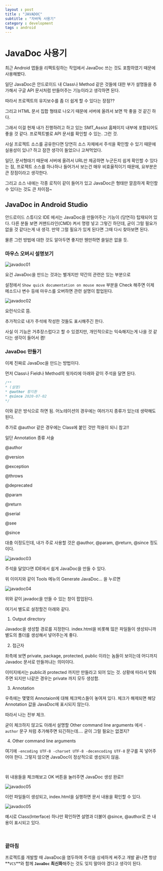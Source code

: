 ```yaml
---
layout : post
title : "JAVADOC"
subtitle : "자바독 사용기"
category : development
tags : android
---
```


# JavaDoc 사용기

최근 Android 앱들을 리팩토링하는 작업에서 JavaDoc 쓰는 것도 포함하였기 때문에 사용해봤다.

일단 JavaDoc은 안드로이드 내 Class나 Method 같은 것들에 대한 부가 설명들을 추가해서 구글 API 문서처럼 만들어주는 기능이라고 생각하면 된다.

따라서 프로젝트의 유지보수를 좀 더 쉽게 할 수 있다는 장점??



그리고 HTML 문서 집합 형태로 나오기 때문에 서버에 올려서 보면 딱 좋을 것 같긴 하다.

그래서 이걸 현재 내가 진행하려고 하고 있는 SMT_Assist 홈페이지 내부에 포함되어도 좋을 것 같다. 프로젝트별로 API 문서를 확인할 수 있는. 그런 것.

사실 프로젝트 소스를 공유한다면 당연히 소스 자체에서 주석을 확인할 수 있기 때문에 실용성이 있나? 하고 잠깐 생각이 들었으나 고쳐먹었다.

일단, 문서형태기 때문에 서버에 올려서 URL만 제공하면 누군든지 쉽게 확인할 수 있다는 점, 프로젝트 소스를 하나하나 들어가서 보는건 매우 비효율적이기 때문에, 요부분은 큰 장점이라고 생각한다.

그리고 소스 내에는 각종 로직이 같이 들어가 있고 JavaDoc은 형태만 깔끔하게 확인할 수 있다는 것도 큰 차이점~



## JavaDoc in Android Studio

안드로이드 스튜디오 IDE 에서는 JavaDoc을 만들어주는 기능이 (당연히) 탑재되어 있다. 다른 분들 보면 커맨드라인(CMD) 켜서 명령 넣고 그렇긴 하던데, 굳이 그럴 필요가 없을 것 같다는게 내 생각. 만약 그럴 필요가 있게 된다면 그때 다시 찾아보면 된다.

물론 그런 방법에 대한 것도 알아두면 좋지만 웬만하면 쓸일은 없을 듯.



### 마우스 오버시 설명보기

![javadoc01](..\..\..\assets\img\2020-07-02\javadoc01.png)

요건 JavaDoc을 만드는 것과는 별개지만 약간의 관련은 있는 부분으로

설정에서 `Show quick documentation on mouse move` 부분을 Check 해주면 이제 메소드나 변수 등에 마우스를 오버하면 관련 설명이 팝업된다.



![javadoc02](\assets\img\2020-07-02\javadoc02.png)

요런식으로 뜸.

추가적으로 내가 주석에 작성한 것들도 표시해주긴 한다.



사실 이 기능은 거추장스럽다고 할 수 있겠지만, 개인적으로는 익숙해지는게 나을 것 같다는 생각이 들어서 켬!



### JavaDoc 만들기

이제 진짜로 JavaDoc을 만드는 방법이다.

먼저 Class나 Field나 Method의 윗자리에 아래와 같이 주석을 달면 된다.

```java
/**
* (설명)
* @author 황지환
* @since 2020-07-02
*/
```



이와 같은 방식으로 하면 됨. 어노테이션의 경우에는 여러가지 종류가 있는데 생략해도 된다.

추가로 @author 같은 경우에는 Class에 붙인 것만 적용이 되니 참고!!



일단 Annotation 종류 서술

@author

@version

@exception 

@throws

@deprecated

@param

@return

@serial

@see

@since



대충 이정도인데, 내가 주로 사용할 것은 @author, @param, @return, @since 정도이다.



![javadoc03](\assets\img\2020-07-02\javadoc03.png)

주석을 달았다면 IDE에서 쉽게 JavaDoc을 만들 수 있다.

위 이미지와 같이 Tools 메뉴의 Generate JavaDoc... 을 누르면



![javadoc04](\assets\img\2020-07-02\javadoc04.png)

위와 같이 javadoc을 만들 수 있는 창이 팝업된다.

여기서 별도로 설정할건 아래와 같다.



1) Output directory 

  Javadoc을 생성할 경로를 지정한다. index.html을 비롯해 많은 파일들이 생성되니까 별도의 폴더를 생성해서 넣어주는게 좋다.



2) 접근자

 좌측에 보면 private, package, protected, public 이라는 놈들이 보이는데 어디까지 Javadoc 문서로 만들꺼냐는 의미이다.

이미지에서는 public과 protected 까지만 만들라고 되어 있는 것. 상황에 따라서 맞춰주면 되지만 나같은 경우는 private 까지 모두 생성함.



3) Annotation

 우측에는 몇몇의 Annotaion에 대해 체크박스들이 놓여져 있다. 체크가 해제되면 해당 Annotation 값을 JavaDoc에 표시되지 않는다.

따라서 나는 전부 체크.

굳이 체크하지 않고도 아래서 설명할 Other command line arguments 에서 `-author` 문구 처럼 추가해주면 되긴하는데.... 굳이 그럴 필요는 없겠지?



4) Other command line arguments

 여기에 `-encoding UTF-8 -charset UTF-8 -decencoding UTF-8` 문구를 꼭 넣어주어야 한다. 그렇지 않으면 JavaDoc이 정상적으로 생성되지 않음.



<br>

위 내용들을 체크해보고 OK 버튼을 눌러주면 JavaDoc 생성 완료!!

![javadoc05](..\..\..\assets\img\2020-07-02\javadoc05.png)

이런 파일들이 생성되고, index.html을 실행하면 문서 내용을 확인할 수 있다.

![javadoc05](..\..\..\assets\img\2020-07-02\javadoc06.png)

예시로 Class(Interface) 하나만 확인하면 설명과 더불어 @since, @author로 쓴 내용이 표시되고 있다.



<br>

### 끝마침

프로젝트를 개발할 때 JavaDoc을 염두하여 주석을 상세하게 써주고 개발 끝나면 항상 **`VCS`**와 함께 **`JavaDoc` 최신화**해주는 것도 잊지 말아야 겠다고 생각이 된다.